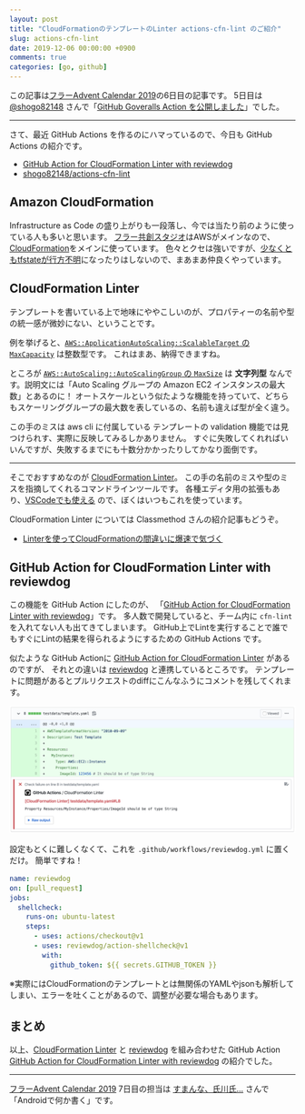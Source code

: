 ```yaml
---
layout: post
title: "CloudFormationのテンプレートのLinter actions-cfn-lint のご紹介"
slug: actions-cfn-lint
date: 2019-12-06 00:00:00 +0900
comments: true
categories: [go, github]
---
```


この記事は[フラーAdvent Calendar 2019](https://adventar.org/calendars/4155)の6日目の記事です。
5日目は[@shogo82148](https://twitter.com/shogo82148) さんで「[GitHub Goveralls Action を公開しました](https://shogo82148.github.io/blog/2019/12/05/actions-goveralls/)」でした。

-----

さて、最近 GitHub Actions を作るのにハマっているので、今日も GitHub Actions の紹介です。

- [GitHub Action for CloudFormation Linter with reviewdog](https://github.com/marketplace/actions/actions-cfn-lint)
- [shogo82148/actions-cfn-lint](https://github.com/shogo82148/actions-cfn-lint)

## Amazon CloudFormation

Infrastructure as Code の盛り上がりも一段落し、今では当たり前のように使っている人も多いと思います。
[フラー共創スタジオ](https://www.kyoso-studios.com/)はAWSがメインなので、[CloudFormation](https://aws.amazon.com/jp/cloudformation/)をメインに使っています。
色々とクセは強いですが、[少なくともtfstateが行方不明](https://techblog.kayac.com/2019/12/02/123151)になったりはしないので、まあまあ仲良くやっています。


## CloudFormation Linter

テンプレートを書いている上で地味にややこしいのが、プロパティーの名前や型の統一感が微妙にない、ということです。

例を挙げると、[`AWS::ApplicationAutoScaling::ScalableTarget` の `MaxCapacity`](https://docs.aws.amazon.com/ja_jp/AWSCloudFormation/latest/UserGuide/aws-resource-applicationautoscaling-scalabletarget.html#cfn-applicationautoscaling-scalabletarget-maxcapacity) は整数型です。
これはまあ、納得できますね。

ところが [`AWS::AutoScaling::AutoScalingGroup` の `MaxSize`](https://docs.aws.amazon.com/ja_jp/AWSCloudFormation/latest/UserGuide/aws-properties-as-group.html#cfn-as-group-maxsize) は
**文字列型** なんです。説明文には「Auto Scaling グループの Amazon EC2 インスタンスの最大数」とあるのに！
オートスケールという似たような機能を持っていて、どちらもスケーリンググループの最大数を表しているの、名前も違えば型が全く違う。

この手のミスは aws cli に付属している テンプレートの validation 機能では見つけられす、実際に反映してみるしかありません。
すぐに失敗してくれればいいんですが、失敗するまでにも十数分かかったりしてかなり面倒です。

-----

そこでおすすめなのが [CloudFormation Linter](https://github.com/aws-cloudformation/cfn-python-lint)。
この手の名前のミスや型のミスを指摘してくれるコマンドラインツールです。
各種エディタ用の拡張もあり、[VSCodeでも使える](https://marketplace.visualstudio.com/items?itemName=kddejong.vscode-cfn-lint) ので、ぼくはいつもこれを使っています。

CloudFormation Linter については Classmethod さんの紹介記事もどうぞ。

- [Linterを使ってCloudFormationの間違いに爆速で気づく](https://dev.classmethod.jp/cloud/aws/use-linter-to-notice-mistakes-of-cloudformation/)

## GitHub Action for CloudFormation Linter with reviewdog

この機能を GitHub Action にしたのが、 「[GitHub Action for CloudFormation Linter with reviewdog](https://github.com/marketplace/actions/actions-cfn-lint)」です。
多人数で開発していると、チーム内に `cfn-lint` を入れてない人も出てきてしまいます。
GitHub上でLintを実行することで誰でもすぐにLintの結果を得られるようにするための GitHub Actions です。

似たような GitHub Actionに [GitHub Action for CloudFormation Linter](https://github.com/marketplace/actions/cfn-lint-action) があるのですが、
それとの違いは [reviewdog](https://github.com/reviewdog/reviewdog) と連携しているところです。
テンプレートに問題があるとプルリクエストのdiffにこんなふうにコメントを残してくれます。

![reviewdogのコメント](/images/2019-12-05-actions-cfn-lint.png)

設定もとくに難しくなくて、これを `.github/workflows/reviewdog.yml` に置くだけ。
簡単ですね！

```yaml
name: reviewdog
on: [pull_request]
jobs:
  shellcheck:
    runs-on: ubuntu-latest
    steps:
      - uses: actions/checkout@v1
      - uses: reviewdog/action-shellcheck@v1
        with:
          github_token: ${{ secrets.GITHUB_TOKEN }}
```

※実際にはCloudFormationのテンプレートとは無関係のYAMLやjsonも解析してしまい、エラーを吐くことがあるので、調整が必要な場合もあります。

## まとめ

以上、[CloudFormation Linter](https://github.com/aws-cloudformation/cfn-python-lint) と [reviewdog](https://github.com/reviewdog/reviewdog) を組み合わせた GitHub Action
[GitHub Action for CloudFormation Linter with reviewdog](https://github.com/marketplace/actions/actions-cfn-lint) の紹介でした。

-----

[フラーAdvent Calendar 2019](https://adventar.org/calendars/4155) 7日目の担当は [すまんな、氏川氏...](https://twitter.com/ujikawa1026) さんで「Androidで何か書く」です。
